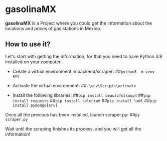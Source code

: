 # gasolinaMX
**gasolinaMX** is a Project where you could get the information about the locations and prices of gas stations in Mexico.

## How to use it?
Let's start with getting the information, for that you need to have Python 3.8 installed on your computer.
- Create a virtual environment in backend/scraper:
##`python3 -m venv env`

- Activate the virtual environment:
##`.\env\Scripts\activate`

- Install the following libraries:
##`pip install beautifulsoup4`
##`pip install requests`
##`pip install selenium`
##`pip install lxml`
##`pip install pymongo[srv]`

Once all the previous has been installed, launch scraper.py:
##`py scraper.py`

Wait until the scraping finishes its process, and you will get all the information!
